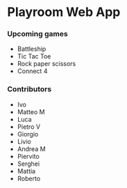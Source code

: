 # Playroom Web App

### Upcoming games

- Battleship
- Tic Tac Toe
- Rock paper scissors
- Connect 4

### Contributors

- Ivo
- Matteo M
- Luca
- Pietro V
- Giorgio 
- Livio
- Andrea M
- Piervito
- Serghei
- Mattia
- Roberto